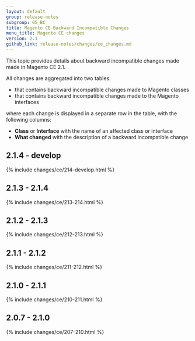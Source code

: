 ```yaml
---
layout: default
group: release-notes
subgroup: 05_BC
title: Magento CE Backward Incompatible Changes
menu_title: Magento CE changes
version: 2.1
github_link: release-notes/changes/ce_changes.md
---
```


This topic provides details about backward incompatible changes made made in Magento CE 2.1.

All changes are aggregated into two tables:

- that contains backward incompatible changes made to Magento classes
- that contains backward incompatible changes made to the Magento interfaces

where each change is displayed in a separate row in the table, with the following columns:

- **Class** or **Interface** with the name of an affected class or interface
- **What changed** with the description of a backward incompatible change

## 2.1.4 - develop

{% include changes/ce/214-develop.html %}

## 2.1.3 - 2.1.4

{% include changes/ce/213-214.html %}

## 2.1.2 - 2.1.3

{% include changes/ce/212-213.html %}

## 2.1.1 - 2.1.2

{% include changes/ce/211-212.html %}

## 2.1.0 - 2.1.1

{% include changes/ce/210-211.html %}

## 2.0.7 - 2.1.0

{% include changes/ce/207-210.html %}

<!-- LINK DEFINITIONS -->

[Magento CE mainline]: https://github.com/magento/magento2
[Magento 2.0.0]: https://github.com/magento/magento2/tree/4cae5d058b7ad877b2ec7d2b6fa0a500f7c16860

[Class]: #class
[Interface]: #interface
